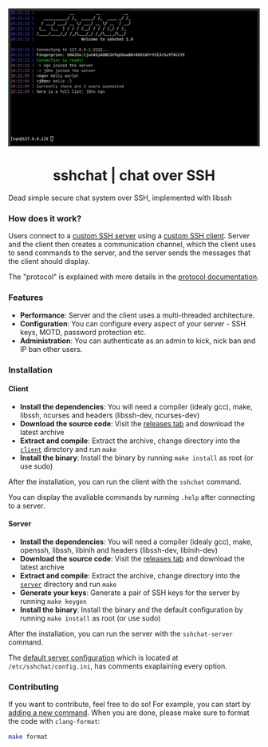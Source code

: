 <h1 align="center">
  <img src="assets/client.png">
  </br>
  </br>
  sshchat | chat over SSH
</h1>

Dead simple secure chat system over SSH, implemented with libssh

### How does it work?
Users connect to a [custom SSH server](server/) using a [custom SSH client](client/).
Server and the client then creates a communication channel, which the client uses to send
commands to the server, and the server sends the messages that the client should display.

The "protocol" is explained with more details in the [protocol documentation](docs/protocol.md).

### Features
- **Performance**: Server and the client uses a multi-threaded architecture.
- **Configuration**: You can configure every aspect of your server - SSH keys, MOTD, password protection etc.
- **Administration**: You can authenticate as an admin to kick, nick ban and IP ban other users.

### Installation
#### Client
- **Install the dependencies**: You will need a compiler (idealy gcc), make, libssh, ncurses and headers (libssh-dev, ncurses-dev)
- **Download the source code**: Visit the [releases tab](https://github.com/ngn13/sshchat/tags) and download the latest archive
- **Extract and compile**: Extract the archive, change directory into the [`client`](client/) directory and run `make`
- **Install the binary**: Install the binary by running `make install` as root (or use sudo)

After the installation, you can run the client with the `sshchat` command.

You can display the avaliable commands by running `.help` after connecting to a server.

#### Server
- **Install the dependencies**: You will need a compiler (idealy gcc), make, openssh, libssh, libinih and headers (libssh-dev, libinih-dev)
- **Download the source code**: Visit the [releases tab](https://github.com/ngn13/sshchat/tags) and download the latest archive
- **Extract and compile**: Extract the archive, change directory into the [`server`](server/) directory and run `make`
- **Generate your keys**: Generate a pair of SSH keys for the server by running `make keygen`
- **Install the binary**: Install the binary and the default configuration by running `make install` as root (or use sudo)

After the installation, you can run the server with the `sshchat-server` command.

The [default server configuration](server/install/config.ini) which is located at `/etc/sshchat/config.ini`, has comments exaplaining
every option.

### Contributing
If you want to contribute, feel free to do so! For example, you can start by [adding a new command](/server/src/cmd.c).
When you are done, please make sure to format the code with `clang-format`:
```bash
make format
```
